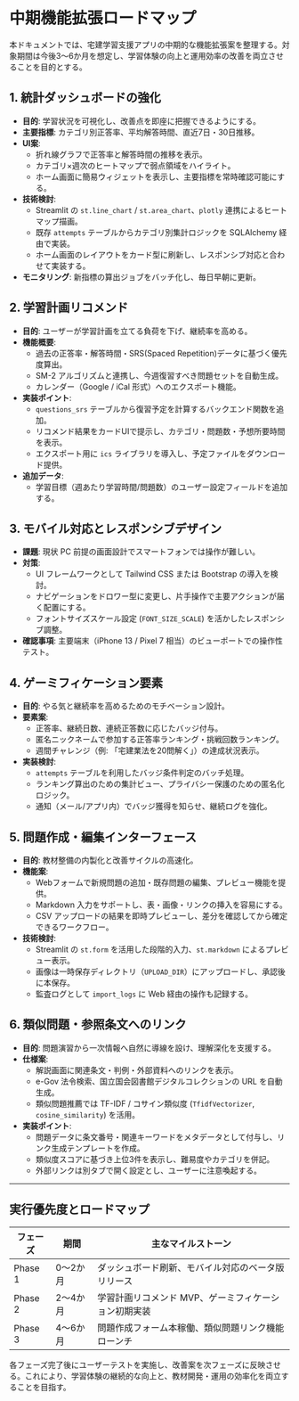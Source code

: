 # 中期機能拡張ロードマップ

本ドキュメントでは、宅建学習支援アプリの中期的な機能拡張案を整理する。対象期間は今後3〜6か月を想定し、学習体験の向上と運用効率の改善を両立させることを目的とする。

## 1. 統計ダッシュボードの強化

- **目的**: 学習状況を可視化し、改善点を即座に把握できるようにする。
- **主要指標**: カテゴリ別正答率、平均解答時間、直近7日・30日推移。
- **UI案**:
  - 折れ線グラフで正答率と解答時間の推移を表示。
  - カテゴリ×週次のヒートマップで弱点領域をハイライト。
  - ホーム画面に簡易ウィジェットを表示し、主要指標を常時確認可能にする。
- **技術検討**:
  - Streamlit の `st.line_chart` / `st.area_chart`、`plotly` 連携によるヒートマップ描画。
  - 既存 `attempts` テーブルからカテゴリ別集計ロジックを SQLAlchemy 経由で実装。
  - ホーム画面のレイアウトをカード型に刷新し、レスポンシブ対応と合わせて実装する。
- **モニタリング**: 新指標の算出ジョブをバッチ化し、毎日早朝に更新。

## 2. 学習計画リコメンド

- **目的**: ユーザーが学習計画を立てる負荷を下げ、継続率を高める。
- **機能概要**:
  - 過去の正答率・解答時間・SRS(Spaced Repetition)データに基づく優先度算出。
  - SM-2 アルゴリズムと連携し、今週復習すべき問題セットを自動生成。
  - カレンダー（Google / iCal 形式）へのエクスポート機能。
- **実装ポイント**:
  - `questions_srs` テーブルから復習予定を計算するバックエンド関数を追加。
  - リコメンド結果をカードUIで提示し、カテゴリ・問題数・予想所要時間を表示。
  - エクスポート用に `ics` ライブラリを導入し、予定ファイルをダウンロード提供。
- **追加データ**:
  - 学習目標（週あたり学習時間/問題数）のユーザー設定フィールドを追加する。

## 3. モバイル対応とレスポンシブデザイン

- **課題**: 現状 PC 前提の画面設計でスマートフォンでは操作が難しい。
- **対策**:
  - UI フレームワークとして Tailwind CSS または Bootstrap の導入を検討。
  - ナビゲーションをドロワー型に変更し、片手操作で主要アクションが届く配置にする。
  - フォントサイズスケール設定 (`FONT_SIZE_SCALE`) を活かしたレスポンシブ調整。
- **確認事項**: 主要端末（iPhone 13 / Pixel 7 相当）のビューポートでの操作性テスト。

## 4. ゲーミフィケーション要素

- **目的**: やる気と継続率を高めるためのモチベーション設計。
- **要素案**:
  - 正答率、継続日数、連続正答数に応じたバッジ付与。
  - 匿名ニックネームで参加する正答率ランキング・挑戦回数ランキング。
  - 週間チャレンジ（例: 「宅建業法を20問解く」）の達成状況表示。
- **実装検討**:
  - `attempts` テーブルを利用したバッジ条件判定のバッチ処理。
  - ランキング算出のための集計ビュー、プライバシー保護のための匿名化ロジック。
  - 通知（メール/アプリ内）でバッジ獲得を知らせ、継続ログを強化。

## 5. 問題作成・編集インターフェース

- **目的**: 教材整備の内製化と改善サイクルの高速化。
- **機能案**:
  - Webフォームで新規問題の追加・既存問題の編集、プレビュー機能を提供。
  - Markdown 入力をサポートし、表・画像・リンクの挿入を容易にする。
  - CSV アップロードの結果を即時プレビューし、差分を確認してから確定できるワークフロー。
- **技術検討**:
  - Streamlit の `st.form` を活用した段階的入力、`st.markdown` によるプレビュー表示。
  - 画像は一時保存ディレクトリ（`UPLOAD_DIR`）にアップロードし、承認後に本保存。
  - 監査ログとして `import_logs` に Web 経由の操作も記録する。

## 6. 類似問題・参照条文へのリンク

- **目的**: 問題演習から一次情報へ自然に導線を設け、理解深化を支援する。
- **仕様案**:
  - 解説画面に関連条文・判例・外部資料へのリンクを表示。
  - e-Gov 法令検索、国立国会図書館デジタルコレクションの URL を自動生成。
  - 類似問題推薦では TF-IDF / コサイン類似度 (`TfidfVectorizer`, `cosine_similarity`) を活用。
- **実装ポイント**:
  - 問題データに条文番号・関連キーワードをメタデータとして付与し、リンク生成テンプレートを作成。
  - 類似度スコアに基づき上位3件を表示し、難易度やカテゴリを併記。
  - 外部リンクは別タブで開く設定とし、ユーザーに注意喚起する。

---

## 実行優先度とロードマップ

| フェーズ | 期間 | 主なマイルストーン |
|----------|------|----------------------|
| Phase 1  | 0〜2か月 | ダッシュボード刷新、モバイル対応のベータ版リリース |
| Phase 2  | 2〜4か月 | 学習計画リコメンド MVP、ゲーミフィケーション初期実装 |
| Phase 3  | 4〜6か月 | 問題作成フォーム本稼働、類似問題リンク機能ローンチ |

各フェーズ完了後にユーザーテストを実施し、改善案を次フェーズに反映させる。これにより、学習体験の継続的な向上と、教材開発・運用の効率化を両立することを目指す。
